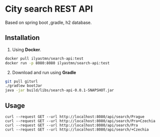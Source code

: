 # City search REST API

Based on spring boot ,gradle, h2 database.

## Installation

1) Using **Docker**.

```bash
docker pull ilyastmn/search-api:test
docker run -p 8080:8080 ilyastmn/search-api:test
```
2) Download and run using **Gradle**
```bash
git pull giturl
./gradlew bootJar
java -jar build/libs/search-api-0.0.1-SNAPSHOT.jar
```

## Usage

```
curl --request GET --url http://localhost:8080/api/search/Prague
curl --request GET --url http://localhost:8080/api/search/Pra+Czechia
curl --request GET --url http://localhost:8080/api/search/Pra
curl --request GET --url http://localhost:8080/api/search/+Czechia
```

